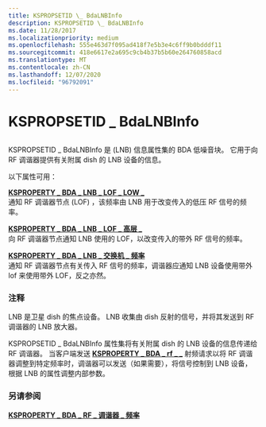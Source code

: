 ```yaml
---
title: KSPROPSETID \_ BdaLNBInfo
description: KSPROPSETID \_ BdaLNBInfo
ms.date: 11/28/2017
ms.localizationpriority: medium
ms.openlocfilehash: 555e463d7f095ad418f7e5b3e4c6ff9b0bdddf11
ms.sourcegitcommit: 418e6617e2a695c9cb4b37b5b60e264760858acd
ms.translationtype: MT
ms.contentlocale: zh-CN
ms.lasthandoff: 12/07/2020
ms.locfileid: "96792091"
---
```

# <a name="kspropsetid_bdalnbinfo"></a>KSPROPSETID \_ BdaLNBInfo


## <span id="ddk_kspropsetid_bdalnbinfo_ks"></span><span id="DDK_KSPROPSETID_BDALNBINFO_KS"></span>


KSPROPSETID \_ BdaLNBInfo 是 (LNB) 信息属性集的 BDA 低噪音块。 它用于向 RF 调谐器提供有关附属 dish 的 LNB 设备的信息。

以下属性可用：

<span id="KSPROPERTY_BDA_LNB_LOF_LOW_BAND"></span><span id="ksproperty_bda_lnb_lof_low_band"></span>[**KSPROPERTY \_ BDA \_ LNB \_ LOF \_ LOW \_**](ksproperty-bda-lnb-lof-low-band.md)  
通知 RF 调谐器节点 (LOF) ，该频率由 LNB 用于改变传入的低压 RF 信号的频率。

<span id="KSPROPERTY_BDA_LNB_LOF_HIGH_BAND"></span><span id="ksproperty_bda_lnb_lof_high_band"></span>[**KSPROPERTY \_ BDA \_ LNB \_ LOF \_ 高层 \_**](ksproperty-bda-lnb-lof-high-band.md)  
向 RF 调谐器节点通知 LNB 使用的 LOF，以改变传入的带外 RF 信号的频率。

<span id="KSPROPERTY_BDA_LNB_SWITCH_FREQUENCY"></span><span id="ksproperty_bda_lnb_switch_frequency"></span>[**KSPROPERTY \_ BDA \_ LNB \_ 交换机 \_ 频率**](ksproperty-bda-lnb-switch-frequency.md)  
通知 RF 调谐器节点有关传入 RF 信号的频率，调谐器应通知 LNB 设备使用带外 lof 来使用带外 LOF，反之亦然。

### <a name="comments"></a>注释

LNB 是卫星 dish 的焦点设备。 LNB 收集由 dish 反射的信号，并将其发送到 RF 调谐器的 LNB 放大器。

KSPROPSETID \_ BdaLNBInfo 属性集将有关附属 dish 的 LNB 设备的信息传递给 RF 调谐器。 当客户端发送 [**KSPROPERTY \_ BDA \_ rf \_ \_**](ksproperty-bda-rf-tuner-frequency.md) 射频请求以将 RF 调谐器调整到特定频率时，调谐器可以发送（如果需要），将信号控制到 LNB 设备，根据 LNB 的属性调整内部参数。

### <a name="see-also"></a>另请参阅

[**KSPROPERTY \_ BDA \_ RF \_ 调谐器 \_ 频率**](ksproperty-bda-rf-tuner-frequency.md)

 

 





